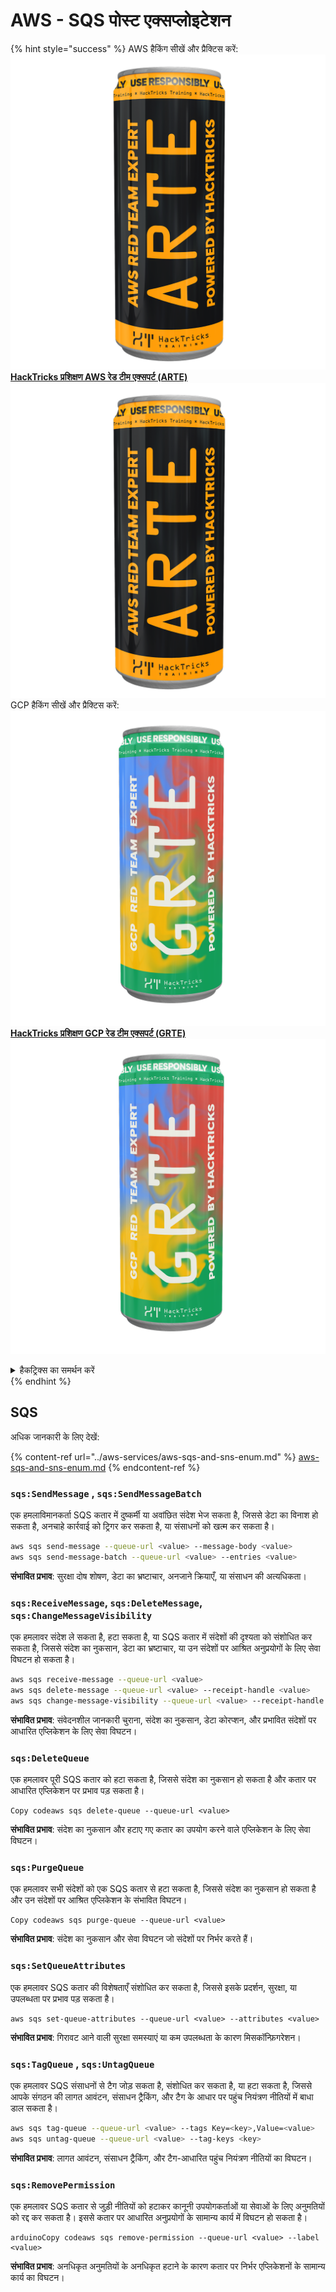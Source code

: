 # AWS - SQS पोस्ट एक्सप्लोइटेशन

{% hint style="success" %}
AWS हैकिंग सीखें और प्रैक्टिस करें:<img src="/.gitbook/assets/image.png" alt="" data-size="line">[**HackTricks प्रशिक्षण AWS रेड टीम एक्सपर्ट (ARTE)**](https://training.hacktricks.xyz/courses/arte)<img src="/.gitbook/assets/image.png" alt="" data-size="line">\
GCP हैकिंग सीखें और प्रैक्टिस करें: <img src="/.gitbook/assets/image (2).png" alt="" data-size="line">[**HackTricks प्रशिक्षण GCP रेड टीम एक्सपर्ट (GRTE)**<img src="/.gitbook/assets/image (2).png" alt="" data-size="line">](https://training.hacktricks.xyz/courses/grte)

<details>

<summary>हैकट्रिक्स का समर्थन करें</summary>

* [**सब्सक्रिप्शन प्लान**](https://github.com/sponsors/carlospolop) की जाँच करें!
* **शामिल हों** 💬 [**डिस्कॉर्ड समूह**](https://discord.gg/hRep4RUj7f) या [**टेलीग्राम समूह**](https://t.me/peass) या हमें **ट्विटर** 🐦 पर **फॉलो** करें [**@hacktricks\_live**](https://twitter.com/hacktricks\_live)**.**
* **हैकिंग ट्रिक्स साझा करें, PRs सबमिट करके** [**HackTricks**](https://github.com/carlospolop/hacktricks) और [**HackTricks Cloud**](https://github.com/carlospolop/hacktricks-cloud) github रेपो में।

</details>
{% endhint %}

## SQS

अधिक जानकारी के लिए देखें:

{% content-ref url="../aws-services/aws-sqs-and-sns-enum.md" %}
[aws-sqs-and-sns-enum.md](../aws-services/aws-sqs-and-sns-enum.md)
{% endcontent-ref %}

### `sqs:SendMessage` , `sqs:SendMessageBatch`

एक हमलाविमानकर्ता SQS कतार में दुष्कर्मी या अवांछित संदेश भेज सकता है, जिससे डेटा का विनाश हो सकता है, अनचाहे कार्रवाई को ट्रिगर कर सकता है, या संसाधनों को खत्म कर सकता है।
```bash
aws sqs send-message --queue-url <value> --message-body <value>
aws sqs send-message-batch --queue-url <value> --entries <value>
```
**संभावित प्रभाव**: सुरक्षा दोष शोषण, डेटा का भ्रष्टाचार, अनजाने क्रियाएँ, या संसाधन की अत्यधिकता।

### `sqs:ReceiveMessage`, `sqs:DeleteMessage`,  `sqs:ChangeMessageVisibility`

एक हमलावर संदेश ले सकता है, हटा सकता है, या SQS कतार में संदेशों की दृश्यता को संशोधित कर सकता है, जिससे संदेश का नुकसान, डेटा का भ्रष्टाचार, या उन संदेशों पर आश्रित अनुप्रयोगों के लिए सेवा विघटन हो सकता है।
```bash
aws sqs receive-message --queue-url <value>
aws sqs delete-message --queue-url <value> --receipt-handle <value>
aws sqs change-message-visibility --queue-url <value> --receipt-handle <value> --visibility-timeout <value>
```
**संभावित प्रभाव**: संवेदनशील जानकारी चुराना, संदेश का नुकसान, डेटा कोरप्शन, और प्रभावित संदेशों पर आधारित एप्लिकेशन के लिए सेवा विघटन।

### `sqs:DeleteQueue`

एक हमलावर पूरी SQS कतार को हटा सकता है, जिससे संदेश का नुकसान हो सकता है और कतार पर आधारित एप्लिकेशन पर प्रभाव पड़ सकता है।
```arduino
Copy codeaws sqs delete-queue --queue-url <value>
```
**संभावित प्रभाव**: संदेश का नुकसान और हटाए गए कतार का उपयोग करने वाले एप्लिकेशन के लिए सेवा विघटन।

### `sqs:PurgeQueue`

एक हमलावर सभी संदेशों को एक SQS कतार से हटा सकता है, जिससे संदेश का नुकसान हो सकता है और उन संदेशों पर आश्रित एप्लिकेशन के संभावित विघटन।
```arduino
Copy codeaws sqs purge-queue --queue-url <value>
```
**संभावित प्रभाव**: संदेश का नुकसान और सेवा विघटन जो संदेशों पर निर्भर करते हैं।

### `sqs:SetQueueAttributes`

एक हमलावर SQS कतार की विशेषताएँ संशोधित कर सकता है, जिससे इसके प्रदर्शन, सुरक्षा, या उपलब्धता पर प्रभाव पड़ सकता है।
```arduino
aws sqs set-queue-attributes --queue-url <value> --attributes <value>
```
**संभावित प्रभाव**: गिरावट आने वाली सुरक्षा समस्याएं या कम उपलब्धता के कारण मिसकॉन्फ़िगरेशन।

### `sqs:TagQueue` , `sqs:UntagQueue`

एक हमलावर SQS संसाधनों से टैग जोड़ सकता है, संशोधित कर सकता है, या हटा सकता है, जिससे आपके संगठन की लागत आवंटन, संसाधन ट्रैकिंग, और टैग के आधार पर पहुंच नियंत्रण नीतियों में बाधा डाल सकता है।
```bash
aws sqs tag-queue --queue-url <value> --tags Key=<key>,Value=<value>
aws sqs untag-queue --queue-url <value> --tag-keys <key>
```
**संभावित प्रभाव**: लागत आवंटन, संसाधन ट्रैकिंग, और टैग-आधारित पहुंच नियंत्रण नीतियों का विघटन।

### `sqs:RemovePermission`

एक हमलावर SQS कतार से जुड़ी नीतियों को हटाकर कानूनी उपयोगकर्ताओं या सेवाओं के लिए अनुमतियों को रद्द कर सकता है। इससे कतार पर आधारित अनुप्रयोगों के सामान्य कार्य में विघटन हो सकता है।
```arduino
arduinoCopy codeaws sqs remove-permission --queue-url <value> --label <value>
```
**संभावित प्रभाव**: अनधिकृत अनुमतियों के अनधिकृत हटाने के कारण कतार पर निर्भर एप्लिकेशनों के सामान्य कार्य का विघटन।
